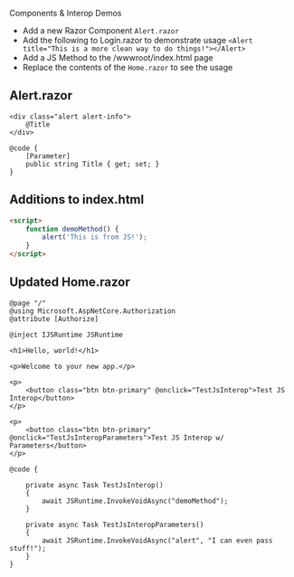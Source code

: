 Components & Interop Demos

* Add a new Razor Component `Alert.razor`
* Add the following to Login.razor to demonstrate usage `<Alert title="This is a more clean way to do things!"></Alert>`
* Add a JS Method to the /wwwroot/index.html page
* Replace the contents of the `Home.razor` to see the usage


## Alert.razor
```` razor
<div class="alert alert-info">
    @Title
</div>

@code {
    [Parameter]
    public string Title { get; set; }
}
````

## Additions to index.html
```` html
<script>
    function demoMethod() {
        alert('This is from JS!');
    }
</script>
````

## Updated Home.razor
```` razor
@page "/"
@using Microsoft.AspNetCore.Authorization
@attribute [Authorize]

@inject IJSRuntime JSRuntime

<h1>Hello, world!</h1>

<p>Welcome to your new app.</p>

<p>
    <button class="btn btn-primary" @onclick="TestJsInterop">Test JS Interop</button>
</p>

<p>
    <button class="btn btn-primary" @onclick="TestJsInteropParameters">Test JS Interop w/ Parameters</button>
</p>

@code {

    private async Task TestJsInterop()
    {
        await JSRuntime.InvokeVoidAsync("demoMethod");
    }

    private async Task TestJsInteropParameters()
    {
        await JSRuntime.InvokeVoidAsync("alert", "I can even pass stuff!");
    }
}
````